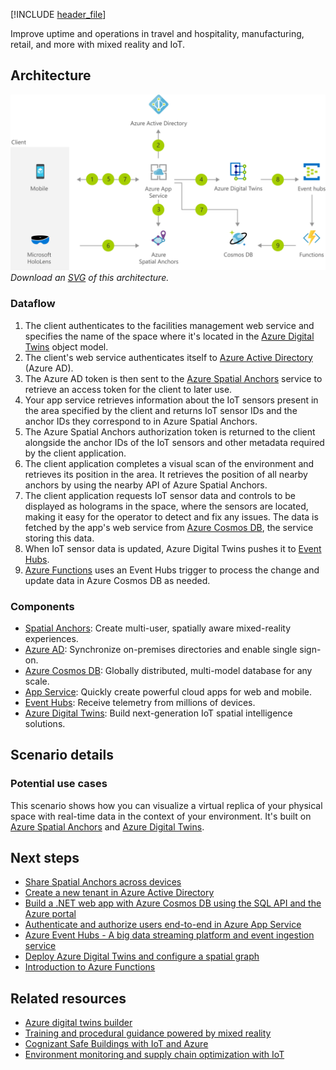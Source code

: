 [!INCLUDE [header_file](../../../includes/sol-idea-header.md)]

Improve uptime and operations in travel and hospitality, manufacturing, retail, and more with mixed reality and IoT.

## Architecture

![Architecture diagram](../media/facilities-management-powered-by-mixed-reality-and-iot.png)
*Download an [SVG](../media/facilities-management-powered-by-mixed-reality-and-iot.svg) of this architecture.*

### Dataflow

1. The client authenticates to the facilities management web service and specifies the name of the space where it's located in the [Azure Digital Twins](/azure/digital-twins) object model.
1. The client's web service authenticates itself to [Azure Active Directory](/azure/active-directory) (Azure AD).
1. The Azure AD token is then sent to the [Azure Spatial Anchors](/azure/spatial-anchors) service to retrieve an access token for the client to later use.
1. Your app service retrieves information about the IoT sensors present in the area specified by the client and returns IoT sensor IDs and the anchor IDs they correspond to in Azure Spatial Anchors.
1. The Azure Spatial Anchors authorization token is returned to the client alongside the anchor IDs of the IoT sensors and other metadata required by the client application.
1. The client application completes a visual scan of the environment and retrieves its position in the area. It retrieves the position of all nearby anchors by using the nearby API of Azure Spatial Anchors.
1. The client application requests IoT sensor data and controls to be displayed as holograms in the space, where the sensors are located, making it easy for the operator to detect and fix any issues. The data is fetched by the app's web service from [Azure Cosmos DB](/azure/cosmos-db), the service storing this data.
1. When IoT sensor data is updated, Azure Digital Twins pushes it to [Event Hubs](/azure/event-hubs).
1. [Azure Functions](/azure/azure-functions) uses an Event Hubs trigger to process the change and update data in Azure Cosmos DB as needed.

### Components

* [Spatial Anchors](https://azure.microsoft.com/services/spatial-anchors): Create multi-user, spatially aware mixed-reality experiences.
* [Azure AD](https://azure.microsoft.com/services/active-directory): Synchronize on-premises directories and enable single sign-on.
* [Azure Cosmos DB](https://azure.microsoft.com/services/cosmos-db): Globally distributed, multi-model database for any scale.
* [App Service](https://azure.microsoft.com/services/app-service): Quickly create powerful cloud apps for web and mobile.
* [Event Hubs](https://azure.microsoft.com/services/event-hubs): Receive telemetry from millions of devices.
* [Azure Digital Twins](https://azure.microsoft.com/services/digital-twins): Build next-generation IoT spatial intelligence solutions.

## Scenario details

### Potential use cases

This scenario shows how you can visualize a virtual replica of your physical space with real-time data in the context of your environment. It's built on [Azure Spatial Anchors](https://azure.microsoft.com/services/spatial-anchors) and [Azure Digital Twins](https://azure.microsoft.com/services/digital-twins).

## Next steps

- [Share Spatial Anchors across devices](/azure/spatial-anchors/tutorials/tutorial-share-anchors-across-devices)
- [Create a new tenant in Azure Active Directory](/azure/active-directory/fundamentals/active-directory-access-create-new-tenant)
- [Build a .NET web app with Azure Cosmos DB using the SQL API and the Azure portal](/azure/cosmos-db/create-sql-api-dotnet)
- [Authenticate and authorize users end-to-end in Azure App Service](/azure/app-service/app-service-web-tutorial-auth-aad)
- [Azure Event Hubs - A big data streaming platform and event ingestion service](/azure/event-hubs/event-hubs-about)
- [Deploy Azure Digital Twins and configure a spatial graph](/azure/digital-twins/tutorial-facilities-setup)
- [Introduction to Azure Functions](/azure/azure-functions/functions-overview)

## Related resources

- [Azure digital twins builder](../../solution-ideas/articles/azure-digital-twins-builder.yml)
- [Training and procedural guidance powered by mixed reality](../../solution-ideas/articles/training-and-procedural-guidance-powered-by-mixed-reality.yml)
- [Cognizant Safe Buildings with IoT and Azure](../../solution-ideas/articles/safe-buildings.yml)
- [Environment monitoring and supply chain optimization with IoT](../../solution-ideas/articles/environment-monitoring-and-supply-chain-optimization.yml)
